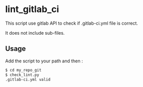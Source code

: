 # lint_gitlab_ci

This script use gitlab API to check if .gitlab-ci.yml file is correct.

It does not include sub-files.


## Usage

Add the script to your path and then :

```bash
$ cd my_repo_git
$ check_lint.py
.gitlab-ci.yml valid
```
